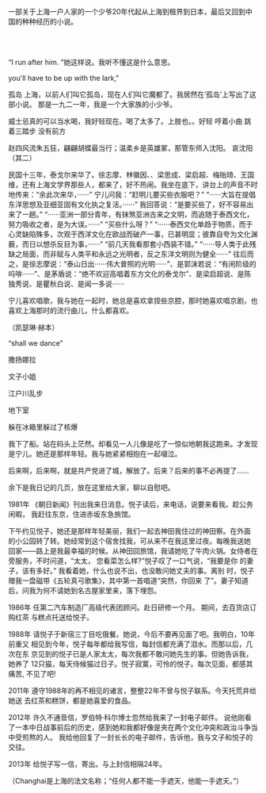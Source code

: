 
一部关于上海一户人家的一个少爷20年代起从上海到租界到日本，最后又回到中国的种种经历的小说。

<br/><br/>

“I run after him. ”她这样说。我听不懂这是什么意思。

you'll have to be up with the lark,"

孤岛
  上海，以前人们叫它孤岛，现在人们叫它魔都了。我居然在‘孤岛’上写出了这部小说。
  那是一九二一年，我是一个大家族的小少爷。

  威士忌真的可以当水喝，我好轻现在。喝了太多了。上肢也。。好轻 哼着小曲 跳着三踏步 没有前方

赵四风流朱五狂，翩翩胡蝶最当行；温柔乡是英雄冢，那管东师入沈阳。 哀沈阳（其二）

  民国十三年，泰戈尔来华了。徐志摩、林徽因、、梁思成、梁启超、梅贻琦、王国维，还有上海文学界那些人，都来了，好不热闹。我坐在底下，讲台上的声音不时地传来：“余此次来华，······”
  宁儿问我：“赶明儿要买些衣服吧？”
  “······大旨在提倡东洋思想及亚细亚固有文化执之复活。······”
  我回答说：“是要买些了，好不容易出来了一趟。”
  “······亚洲一部分青年，有抹煞亚洲古来之文明，而追随于泰西文化，努力吸收之者，是为大误。······”
  “买些什么呀？”
  “······泰西文化单趋于物质，而于心灵缺陷殊多，次观于西洋文化在欧战而破产一事，已甚明显；彼靠自夸为文化渊薮，而日以想杀反目为事，······”
  “前几天我看那套小西装不错。”
  “······导人类于此残缺之局面，而非赋与人类平和永远之光明者，反之东洋文明则为健全······”
  往后而之，是徐志摩说：“泰山日出······伟大普照的光明······”、是郭沫若说：“有闲阶级的吗啡······”、是茅盾说：“绝不欢迎高唱着东方文化的泰戈尔”、是梁启超说、是陈独秀说、是瞿秋白说、是闻一多说······

宁儿喜欢唱歌，我与她在一起时，她总是喜欢拿捏些京腔，那时她喜欢唱京剧，也喜欢上海那时的流行曲儿，什么都喜欢。

（凯瑟琳·赫本）

“shall we dance”

撒扬娜拉

文子小姐

江户川乱步

地下室

躲在冰箱里躲过了核爆

  我下了船。站在码头上茫然。却看见一人儿像是吃了一惊似地朝我这跑来。才发现是宁儿。她还是那样年轻。我与她紧紧相抱在一起啜泣。

  后来啊，后来啊，就是共产党进了城，解放了。后来？后来的事不必再提了……

  余下是我日记的几页，放在这里给大家，聊以自慰吧。

1981年
《朝日新闻》刊出我来日消息。悦子读后，来电话，说要来看我。趁公务闲暇，
我赶往东京，住进赤坂东急旅馆。

下午约见悦子，她还是那样年轻美丽，我们一起去神田我住过的神田察。在外面
的小公园转了转。她经常到这个宿舍找我，可从来不在我这里过夜。每晚我送她
回家——路上是我最幸福的时候。从神田回旅馆，我请她吃了牛肉火锅。女侍者在
旁服务，不时问道，“太太， 您看菜怎么样?”悦子叹了一口气说，“我要是你
的妻子，该有多好。” 我看着她，什么也说不出，也没敢问她丈夫的事。离别
时，悦子赠我一盘磁带《五轮真弓歌集》，其中第一首唱道“突然，你回来
了”。妻子知道后，问我为何不请她到名古屋家里来，落下埋怨。

1986年
任第二汽车制造厂高级代表团顾问。赴日研修一个月。 期间，去百货店订购红茶
与糕点托送给悦子。

1988年
请悦子于新宿三丁目吃俄餐。她说，今后不要再见面了吧。我明白，10年前重又
相见到今年，悦子每年都给我写信，每封信都充满了泪水。而那以后，几次在东
京见到的悦子已是人家太太，每次我都不敢问她先生的事。但她告诉我，她养了
12只猫，每天侍候猫过日子。悦子寂寞，可怜的悦子。每次见面，都感其痛苦,
不见了吧!

2011年
遵守1988年的再不相见的诸言，整整22年不曾与悦子联系。今天托荒井给她送
去红茶和糕饼，都是她喜爱的食品。

2012年
许久不通音信，罗伯特·科尔博士忽然给我来了一封电子邮件。 说他刚看了一本中日战事前后的历史，感到她和我都好像是夹在两个文化冲突和政治斗争当中受煎熬的人。
我给他回复了一封长长的电子邮件，告诉他，我与文子和悦子的交往。

2013年
给悦子写一信，寄出。与上封信相隔24年。






（Changhai是上海的法文名称；“任何人都不能一手遮天，他能一手遮天。”）
